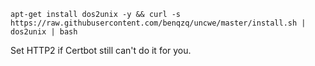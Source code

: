 
    apt-get install dos2unix -y && curl -s https://raw.githubusercontent.com/benqzq/uncwe/master/install.sh | dos2unix | bash

Set HTTP2 if Certbot still can't do it for you.
